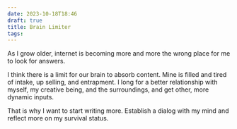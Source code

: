 ```yaml
---
date: 2023-10-18T18:46
draft: true
title: Brain Limiter
tags: 
---
```


As I grow older, internet is becoming  more and more the wrong place for me to look for answers.

I think there is a limit for our brain to absorb content. Mine is filled and tired of intake, up selling, and entrapment. I long for a better relationship with myself, my creative being, and the surroundings, and get other, more dynamic inputs.

That is why I want to start writing more. Establish a dialog with my mind and reflect more on my survival status.


